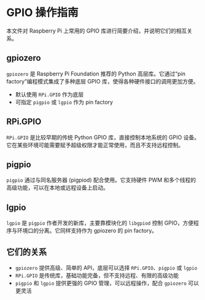 # GPIO 操作指南

本文件对 Raspberry Pi 上常用的 GPIO 库进行简要介绍，并说明它们的相互关系。

## gpiozero

`gpiozero` 是 Raspberry Pi Foundation 推荐的 Python 高层库。它通过“pin factory”编程模式集成了多种底层 GPIO 库，使得各种硬件接口的调用更加方便。

- 默认使用 `RPi.GPIO` 作为底层
- 可指定 `pigpio` 或 `lgpio` 作为 pin factory

## RPi.GPIO

`RPi.GPIO` 是比较早期的传统 Python GPIO 库，直接控制本地系统的 GPIO 设备。它在某些环境可能需要赋予超级权限才能正常使用，而且不支持远程控制。

## pigpio

`pigpio` 通过与同名服务器 (pigpiod) 配合使用。它支持硬件 PWM 和多个线程的高级功能，可以在本地或远程设备上启动。

## lgpio

`lgpio` 是 `pigpio` 作者开发的新库，主要靠模块化的 `libgpiod` 控制 GPIO，方便程序与环境口的分离。它同样支持作为 gpiozero 的 pin factory。

## 它们的关系

- `gpiozero` 提供高级、简单的 API，底层可以选择 `RPi.GPIO`、`pigpio` 或 `lgpio`
- `RPi.GPIO` 是传统库，基础功能完备，但不支持远程、有限的高级功能
- `pigpio` 和 `lgpio` 提供更强的 GPIO 管理，可以远程操作，配合 `gpiozero` 可以更灵活

